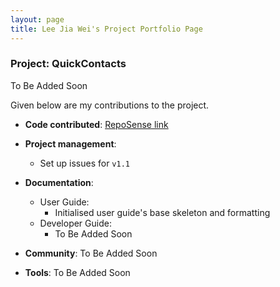 ```yaml
---
layout: page
title: Lee Jia Wei's Project Portfolio Page
---
```


### Project: QuickContacts

To Be Added Soon

Given below are my contributions to the project.

* **Code contributed**: [RepoSense link](https://nus-cs2103-ay2223s2.github.io/tp-dashboard/?search=beebeeoii&sort=groupTitle&sortWithin=title&timeframe=commit&mergegroup=&groupSelect=groupByRepos&breakdown=true&checkedFileTypes=docs~functional-code~test-code~other&since=2023-02-17&tabOpen=true&tabType=zoom&zFR=false&zA=Beebeeoii&zR=AY2223S2-CS2103T-T11-2%2Ftp%5Bmaster%5D&zACS=39&zS=2023-02-17&zFS=beebeeoii&zU=2023-02-28&zMG=false&zFTF=commit&zFGS=groupByRepos)

* **Project management**:
  * Set up issues for `v1.1`

* **Documentation**:
  * User Guide:
    * Initialised user guide's base skeleton and formatting
  * Developer Guide:
    * To Be Added Soon

* **Community**:
  To Be Added Soon
* **Tools**:
  To Be Added Soon
